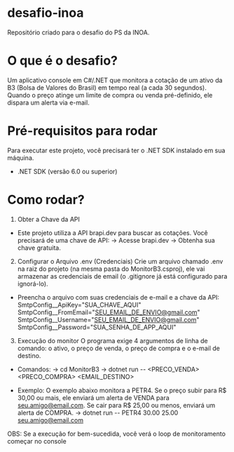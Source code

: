 # desafio-inoa
Repositório criado para o desafio do PS da INOA.

# O que é o desafio?
Um aplicativo console em C#/.NET que monitora a cotação de um ativo da B3 (Bolsa de Valores do Brasil) em tempo real (a cada 30 segundos). Quando o preço atinge um limite de compra ou venda pré-definido, ele dispara um alerta via e-mail.

# Pré-requisitos para rodar
Para executar este projeto, você precisará ter o .NET SDK instalado em sua máquina.
- .NET SDK (versão 6.0 ou superior)

# Como rodar?
1. Obter a Chave da API
- Este projeto utiliza a API brapi.dev para buscar as cotações. Você precisará de uma chave de API: 
-> Acesse brapi.dev
-> Obtenha sua chave gratuita.

2. Configurar o Arquivo .env (Credenciais)
Crie um arquivo chamado .env na raiz do projeto (na mesma pasta do MonitorB3.csproj), ele vai armazenar as credenciais de email (o .gitignore já está configurado para ignorá-lo).
- Preencha o arquivo com suas credenciais de e-mail e a chave da API:
SmtpConfig__ApiKey="SUA_CHAVE_AQUI"
SmtpConfig__FromEmail="SEU_EMAIL_DE_ENVIO@gmail.com"
SmtpConfig__Username="SEU_EMAIL_DE_ENVIO@gmail.com"
SmtpConfig__Password="SUA_SENHA_DE_APP_AQUI"

3. Execução do monitor
O programa exige 4 argumentos de linha de comando: o ativo, o preço de venda, o preço de compra e o e-mail de destino.
- Comandos:
-> cd MonitorB3
-> dotnet run -- <ATIVO> <PRECO_VENDA> <PRECO_COMPRA> <EMAIL_DESTINO>

- Exemplo:
O exemplo abaixo monitora a PETR4. Se o preço subir para R$ 30,00 ou mais, ele enviará um alerta de VENDA para seu.amigo@email.com. Se cair para R$ 25,00 ou menos, enviará um alerta de COMPRA.
-> dotnet run -- PETR4 30.00 25.00 seu.amigo@email.com

OBS: Se a execução for bem-sucedida, você verá o loop de monitoramento começar no console